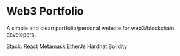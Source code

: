 # Web3 Portfolio

A simple and clean portfolio/personal website for web3/blockchain developers.

Stack:
React
Metamask
EtherJs
Hardhat
Solidity